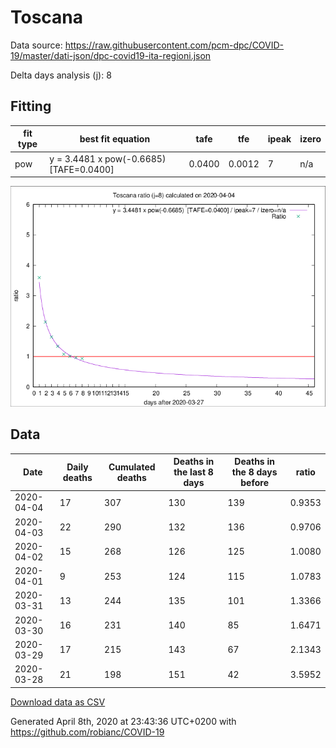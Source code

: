 # Toscana

Data source: https://raw.githubusercontent.com/pcm-dpc/COVID-19/master/dati-json/dpc-covid19-ita-regioni.json

Delta days analysis (j): 8

## Fitting 
|fit type|best fit equation|tafe|tfe|ipeak|izero|
|-------|-----|--------|------|---|---|
|pow|y = 3.4481 x pow(-0.6685)  [TAFE=0.0400]|0.0400|0.0012|7|n/a|

![Plot](COVID-19_toscana_j8_2020-04-04.png)

## Data
|Date|Daily deaths|Cumulated deaths|Deaths in the last 8 days|Deaths in the 8 days before|ratio|
|----|----------|-----------|-------|--------------------|-----|
|2020-04-04|17|307|130|139|0.9353|
|2020-04-03|22|290|132|136|0.9706|
|2020-04-02|15|268|126|125|1.0080|
|2020-04-01|9|253|124|115|1.0783|
|2020-03-31|13|244|135|101|1.3366|
|2020-03-30|16|231|140|85|1.6471|
|2020-03-29|17|215|143|67|2.1343|
|2020-03-28|21|198|151|42|3.5952|

[Download data as CSV](COVID-19_toscana_j8_2020-04-04.csv)

Generated April 8th, 2020 at 23:43:36 UTC+0200 with https://github.com/robianc/COVID-19
